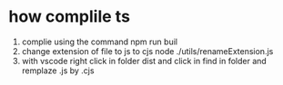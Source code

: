 # how complile ts

1. complie using the command npm run buil
1. change extension of file to js to cjs node ./utils/renameExtension.js
1. with vscode right click in folder dist and click in find in folder and remplaze .js by .cjs
